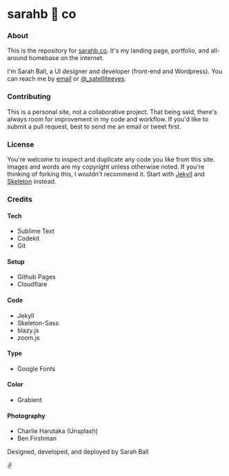 # sarahb :hibiscus: co

### About

This is the repository for [sarahb.co](https://sarahb.co). It's my landing page, portfolio, and all-around homebase on the internet.

I'm Sarah Ball, a UI designer and developer (front-end and Wordpress). You can reach me by [email](mailto:hi@sarahb.co) or [@_satelliteeyes](http://www.twitter.com/_satelliteeyes).

### Contributing

This is a personal site, not a collaborative project. That being said, there's always room for improvement in my code and workflow. If you'd like to submit a pull request, best to send me an email or tweet first.

### License

You're welcome to inspect and duplicate any code you like from this site. Images and words are my copyright unless otherwise noted. If you're thinking of forking this, I wouldn't recommend it. Start with [Jekyll](http://jekyllrb.com/) and [Skeleton](http://getskeleton.com/) instead.

### Credits

#### Tech
- Sublime Text
- Codekit
- Git

#### Setup
- Github Pages
- Cloudflare

#### Code
- Jekyll
- Skeleton-Sass
- blazy.js
- zoom.js

#### Type
- Google Fonts

#### Color
- Grabient

#### Photography
- Charlie Harutaka (Unsplash)
- Ben Firshman

Designed, developed, and deployed by Sarah Ball

:v:
